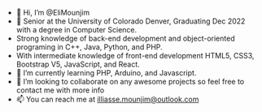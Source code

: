 - 👋 Hi, I’m @EliMounjim
- 👀 Senior at the University of Colorado Denver, Graduating Dec 2022 with a degree in Computer Science. 
-    Strong knowledge of back-end development and object-oriented programing in C++, Java, Python, and PHP. 
-    With intermediate knowledge of front-end development HTML5, CSS3, Bootstrap V5, JavaScript, and React.
- 🌱 I’m currently learning PHP, Arduino, and Javascript.
- 💞️ I’m looking to collaborate on any awesome projects so feel free to contact me with more info
- 📫 You can reach me at illiasse.mounjim@outlook.com
